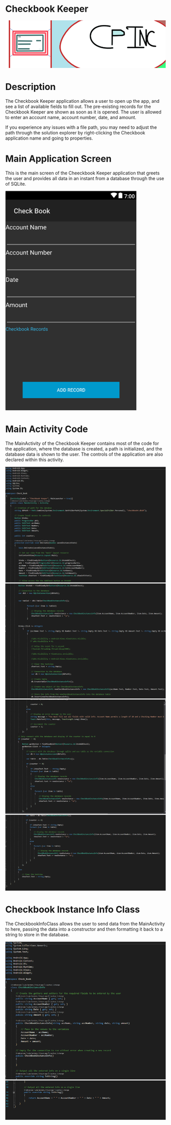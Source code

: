 # Checkbook Keeper
![CP Inc](/Images/CPInc.png "CP Inc")

# Description

The Checkbook Keeper application allows a user to open up the app, and see a list of available fields to fill out. The pre-existing records for the Checkbook Keeper are shown as soon as it is opened. The user is allowed to enter an account name, account number, date, and amount.

If you experience any issues with a file path, you may need to adjust the path through the solution explorer by right-clicking the Checkbook application name and going to properties.

# Main Application Screen

This is the main screen of the Cheeckbook Keeper application that greets the user and provides all data in an instant from a database through the use of SQLite.

![Main Screen](/Images/MainForm.png "Main Screen")

# Main Activity Code

The MainActivity of the Checkbook Keeper contains most of the code for the application, where the database is created, a path is initialized, and the database data is shown to the user. The controls of the application are also declared within this activity.

![Main Activity 1](/Images/MainActivity1.png "Main Activity 1")
![Main Activity 2](/Images/MainActivity2.png "Main Activity 2")
![Main Activity 3](/Images/MainActivity3.png "Main Activity 3")
![Main Activity 4](/Images/MainActivity4.png "Main Activity 4")

# Checkbook Instance Info Class

The CheckbookInfoClass allows the user to send data from the MainActivity to here, passing the data into a constructor and then formatting it back to a string to store in the database.

![Class 1](/Images/Class1.png "Class 1")
![Class 2](/Images/Class2.png "Class 2")


